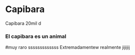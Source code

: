 <!-- participant: 595972184435 -->
# Capibara

Capibara 20mil d 
### El capibara es un animal
#muy raro sssssssssssss
Extremadamentew
realmente jijijij